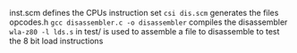 inst.scm defines the CPUs instruction set
`csi dis.scm` generates the files opcodes.h
`gcc disassembler.c -o disassembler` compiles the disassembler
`wla-z80 -l lds.s` in test/ is used to assemble a file to disassemble to test the 8 bit load instructions


